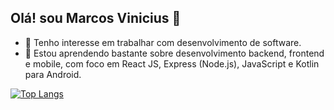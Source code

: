## Olá! sou Marcos Vinicius 👋

- 🔭 Tenho interesse em trabalhar com desenvolvimento de software.
- 🌱 Estou aprendendo bastante sobre desenvolvimento backend, frontend e mobile, com foco em React JS, Express (Node.js), JavaScript e Kotlin para Android.

[![Top Langs](https://github-readme-stats.vercel.app/api/top-langs/?username=MvLeronn)](https://github.com/anuraghazra/github-readme-stats)
